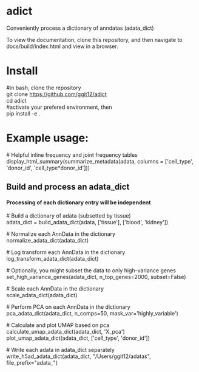 # adict
Conveniently process a dictionary of anndatas (adata_dict)

To view the documentation, clone this repository, and then navigate to docs/build/index.html and view in a browser.

# Install
\#in bash, clone the repository  
git clone https://github.com/ggit12/adict  
cd adict  
\#activate your prefered environment, then  
pip install -e .  


# Example usage:

\# Helpful inline frequency and joint frequency tables  
display_html_summary(summarize_metadata(adata, columns = ['cell_type', 'donor_id', 'cell_type*donor_id']))


## Build and process an adata_dict
#### Processing of each dictionary entry will be independent

\# Build a dictionary of adata (subsetted by tissue)  
adata_dict = build_adata_dict(adata, ['tissue'], ['blood', 'kidney'])

\# Normalize each AnnData in the dictionary  
normalize_adata_dict(adata_dict)

\# Log transform each AnnData in the dictionary  
log_transform_adata_dict(adata_dict)

\# Optionally, you might subset the data to only high-variance genes  
set_high_variance_genes(adata_dict, n_top_genes=2000, subset=False)

\# Scale each AnnData in the dictionary  
scale_adata_dict(adata_dict)

\# Perform PCA on each AnnData in the dictionary  
pca_adata_dict(adata_dict, n_comps=50, mask_var='highly_variable')

\# Calculate and plot UMAP based on pca  
calculate_umap_adata_dict(adata_dict, 'X_pca')  
plot_umap_adata_dict(adata_dict, ['cell_type', 'donor_id'])

\# Write each adata in adata_dict separately  
write_h5ad_adata_dict(adata_dict, "/Users/ggit12/adatas", file_prefix="adata_")
